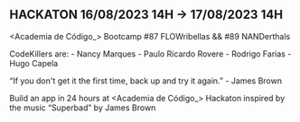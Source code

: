 ## HACKATON 16/08/2023 14H -> 17/08/2023 14H

  <Academia de Código_> Bootcamp #87 FLOWribellas && #89 NANDerthals

  CodeKillers are:
    - Nancy Marques
    - Paulo Ricardo Rovere
    - Rodrigo Farias
    - Hugo Capela

  “If you don't get it the first time, back up and try it again.” - James Brown
  
  
  Build an app in 24 hours at <Academia de Código_> Hackaton inspired by the music “Superbad” by James Brown

